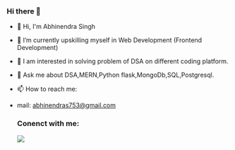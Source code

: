 ### Hi there 👋

- 👋 Hi, I'm Abhinendra Singh
- 🌱 I’m currently upskilling myself in  Web Development (Frontend Development)
- 👀 I am interested in solving problem of DSA on different coding platform.
- 💬 Ask me about DSA,MERN,Python flask,MongoDb,SQL,Postgresql.
- 📫 How to reach me:
- mail: abhinendras753@gmail.com

  <h3>Conenct with me:</h3>
  <a href="https://www.linkedin.com/in/abhinendra--singh/"><img src="https://cdn-icons-png.flaticon.com/128/3536/3536505.png"></a>

